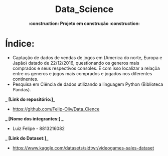 
<h1 align="center">Data_Science</h1>
<h4 align="center"> 
    :construction:  Projeto em construção  :construction:
</h4>

# Índice:

  - Captação de dados de vendas de jogos em (America do norte, Europa e Japão) datado de 22/12/2016, questionando os generos mais comprados e seus respectivos consoles. E com isso localizar a relaçõa entre os generos e jogos mais comprados e jogados nos diferentes continentes.
  - Pesquisa em Ciência de dados utilizando a linguagem Python (Biblioteca Pandas).


**_ [Link do repositório:]_**
  - https://github.com/Felip-Oliv/Data_Cience

**_ [Nome dos integrantes:] _**
  - Luiz Felipe - 8813216082

**_  [Link do Dataset:]_**
  - https://www.kaggle.com/datasets/sidtwr/videogames-sales-dataset
